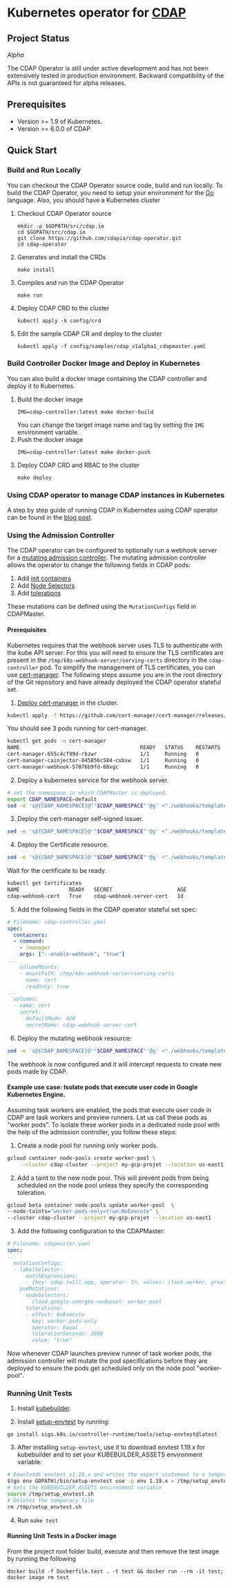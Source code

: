 # Kubernetes operator for [CDAP](http://cdap.io)

## Project Status

*Alpha*

The CDAP Operator is still under active development and has not been extensively tested in production environment. Backward compatibility of the APIs is not guaranteed for alpha releases.

## Prerequisites
* Version >= 1.9 of Kubernetes.
* Version >= 6.0.0 of CDAP

## Quick Start

### Build and Run Locally

You can checkout the CDAP Operator source code, build and run locally. To build the CDAP Operator, you need to setup your environment for the [Go](https://golang.org/doc/install) language. Also, you should have a Kubernetes cluster

1. Checkout CDAP Operator source
   ```
   mkdir -p $GOPATH/src/cdap.io
   cd $GOPATH/src/cdap.io
   git clone https://github.com/cdapio/cdap-operator.git
   cd cdap-operator
   ```
1. Generates and install the CRDs
   ```
   make install
   ```
1. Compiles and run the CDAP Operator
   ```
   make run
   ```
1. Deploy CDAP CRD to the cluster
   ```
   kubectl apply -k config/crd
   ```
1. Edit the sample CDAP CR and deploy to the cluster
   ```
   kubectl apply -f config/samples/cdap_v1alpha1_cdapmaster.yaml
   ```

### Build Controller Docker Image and Deploy in Kubernetes

You can also build a docker image containing the CDAP controller and deploy it to Kubernetes.

1. Build the docker image
   ```
   IMG=cdap-controller:latest make docker-build
   ```
   You can change the target image name and tag by setting the `IMG` environment variable.
1. Push the docker image
   ```
   IMG=cdap-controller:latest make docker-push
   ```
1. Deploy CDAP CRD and RBAC to the cluster
   ```
   make deploy
   ```

### Using CDAP operator to manage CDAP instances in Kubernetes

A step by step guide of running CDAP in Kubernetes using CDAP operator can be found in the [blog post](https://link.medium.com/hpPbiUYT9X).

### Using the Admission Controller

The CDAP operator can be configured to optionally run a webhook server for a [mutating admission controller](https://kubernetes.io/docs/reference/access-authn-authz/extensible-admission-controllers/). The mutating admission controller allows the operator to change the following fields in CDAP pods:
1. Add [init containers](https://kubernetes.io/docs/concepts/workloads/pods/init-containers/)
1. Add [Node Selectors](https://kubernetes.io/docs/tasks/configure-pod-container/assign-pods-nodes/)
1. Add [tolerations](https://kubernetes.io/docs/concepts/scheduling-eviction/taint-and-toleration/)

These mutations can be defined using the `MutationConfigs` field in CDAPMaster.

#### Prerequisites

Kubernetes requires that the webhook server uses TLS to authenticate with the kube API server. For this you will need to ensure the TLS certificates are present in the `/tmp/k8s-webhook-server/serving-certs` directory in the `cdap-controller` pod. To simplify the management of TLS certificates, you can use [cert-manager](https://github.com/cert-manager/cert-manager). The following steps assume you are in the root directory of the Git repository and have already deployed the CDAP operator stateful set.
1. [Deploy cert-manager](https://cert-manager.io/docs/installation/#default-static-install) in the cluster.
```bash
kubectl apply -f https://github.com/cert-manager/cert-manager/releases/download/v1.12.0/cert-manager.yaml
```
You should see 3 pods running for cert-manager.
```bash
kubectl get pods -n cert-manager
NAME                                       READY   STATUS    RESTARTS       AGE
cert-manager-655c4cf99d-rbzwr              1/1     Running   0              2m
cert-manager-cainjector-845856c584-csbsw   1/1     Running   0              2m
cert-manager-webhook-57876b9fd-68vgc       1/1     Running   0              2m
```
2. Deploy a kubernetes service for the webhook server.
```bash
# set the namespace in which CDAPMaster is deployed.
export CDAP_NAMESPACE=default
sed -e 's@{CDAP_NAMESPACE}@'"$CDAP_NAMESPACE"'@g' <"./webhooks/templates/webhook-service.yaml" | kubectl apply -f -
```
3. Deploy the cert-manager self-signed issuer.
```bash
sed -e 's@{CDAP_NAMESPACE}@'"$CDAP_NAMESPACE"'@g' <"./webhooks/templates/issuer.yaml" | kubectl apply -f -
```
4. Deploy the Certificate resource.
```bash
sed -e 's@{CDAP_NAMESPACE}@'"$CDAP_NAMESPACE"'@g' <"./webhooks/templates/certificate.yaml" | kubectl apply -f -
```
Wait for the certificate to be ready.
```bash
kubectl get Certificates
NAME                READY   SECRET                     AGE
cdap-webhook-cert   True    cdap-webhook-server-cert   1d
```
5. Add the following fields in the CDAP operator stateful set spec:
```yaml
# Filename: cdap-controller.yaml
spec:
  containers:
  - command:
    - /manager
    args: ["--enable-webhook", "true"]
...
    volumeMounts:
    - mountPath: /tmp/k8s-webhook-server/serving-certs
      name: cert
      readOnly: true
...
  volumes:
  - name: cert
    secret:
      defaultMode: 420
      secretName: cdap-webhook-server-cert

```
6. Deploy the mutating webhook resource:
```bash
sed -e 's@{CDAP_NAMESPACE}@'"$CDAP_NAMESPACE"'@g' <"./webhooks/templates/webhook.yaml" | kubectl apply -f -
```
The webhook is now configured and it will intercept requests to create new pods made by CDAP.

#### Example use case: Isolate pods that execute user code in Google Kubernetes Engine.

Assuming task workers are enabled, the pods that execute user code in CDAP are task workers and preview runners. Let us call these pods as "worker pods". To isolate these worker pods in a dedicated node pool with the help of the admission controller, you follow these steps:
1. Create a node pool for running only worker pods.
```bash
gcloud container node-pools create worker-pool \
    --cluster cdap-cluster --project my-gcp-projet --location us-east1
```
2. Add a taint to the new node pool. This will prevent pods from being scheduled on the node pool unless they specify the corresponding toleration.
```bash
gcloud beta container node-pools update worker-pool  \
--node-taints="worker-pods-only=true:NoExecute" \
--cluster cdap-cluster --project my-gcp-projet --location us-east1
```
3. Add the following configuration to the CDAPMaster:
```yaml
# Filename: cdapmaster.yaml
spec:
...
  mutationConfigs:
  - labelSelector:
      matchExpressions:
      - {key: cdap.twill.app, operator: In, values: [task.worker, preview.runner]}
    podMutations:
      nodeSelectors:
        cloud.google.com/gke-nodepool: worker-pool
      tolerations:
      - effect: NoExecute
        key: worker-pods-only
        operator: Equal
        tolerationSeconds: 3600
        value: "true"
```
Now whenever CDAP launches preview runner of task worker pods, the admission controller will mutate the pod specifications before they are deployed to ensure the pods get scheduled only on the node pool "worker-pool".
### Running Unit Tests

1. Install [kubebuilder](https://book-v1.book.kubebuilder.io/quick_start.html).

2. Install [setup-envtest](https://github.com/kubernetes-sigs/controller-runtime/tree/master/tools/setup-envtest#envtest-binaries-manager) by running:
```
go install sigs.k8s.io/controller-runtime/tools/setup-envtest@latest
```

3. After installing `setup-envtest`, use it to download envtest 1.19.x for kubebuilder and to set your KUBEBUILDER_ASSETS environment variable:
```bash
# Downloads envtest v1.19.x and writes the export statement to a temporary file
$(go env GOPATH)/bin/setup-envtest use -p env 1.19.x > /tmp/setup_envtest.sh
# Sets the KUBEBUILDER_ASSETS environment variable
source /tmp/setup_envtest.sh
# Deletes the temporary file
rm /tmp/setup_envtest.sh
```

4. Run `make test`

#### Running Unit Tests in a Docker image

From the project root folder build, execute and then remove the test image by running the following
```
docker build -f Dockerfile.test . -t test && docker run --rm -it test; docker image rm test
```